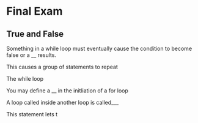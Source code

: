 # Final Exam

## True and False

Something in a while loop must eventually cause the condition to become false or a __ results.

This causes a group of statements to repeat

The while loop 

You may define a __ in the initliation of a for loop

A loop called inside another loop is called___

This statement lets t